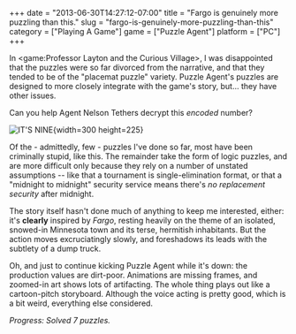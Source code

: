 +++
date = "2013-06-30T14:27:12-07:00"
title = "Fargo is genuinely more puzzling than this."
slug = "fargo-is-genuinely-more-puzzling-than-this"
category = ["Playing A Game"]
game = ["Puzzle Agent"]
platform = ["PC"]
+++

In <game:Professor Layton and the Curious Village>, I was disappointed that the puzzles were so far divorced from the narrative, and that they tended to be of the "placemat puzzle" variety.  Puzzle Agent's puzzles are designed to more closely integrate with the game's story, but... they have other issues.

Can you help Agent Nelson Tethers decrypt this <i>encoded</i> number?

![IT'S NINE]($SiteBaseURL$wp-content/uploads/2013/06/puzzleagent.jpg){width=300 height=225}

Of the - admittedly, few - puzzles I've done so far, most have been criminally stupid, like this.  The remainder take the form of logic puzzles, and are more difficult only because they rely on a number of unstated assumptions -- like that a tournament is single-elimination format, or that a "midnight to midnight" security service means there's <i>no replacement security</i> after midnight.

The story itself hasn't done much of anything to keep me interested, either: it's <b>clearly</b> inspired by <i>Fargo</i>, resting heavily on the theme of an isolated, snowed-in Minnesota town and its terse, hermitish inhabitants.  But the action moves excruciatingly slowly, and foreshadows its leads with the subtlety of a dump truck.

Oh, and just to continue kicking Puzzle Agent while it's down: the production values are dirt-poor.  Animations are missing frames, and zoomed-in art shows lots of artifacting.  The whole thing plays out like a cartoon-pitch storyboard.  Although the voice acting is pretty good, which is a bit weird, everything else considered.

<i>Progress: Solved 7 puzzles.</i>
